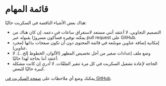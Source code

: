 # قائمة المهام

هناك بعض الأشياء الناقصة في السكربت حاليًا:

* التصميم التجاوبي، لا أعتقد أنني مستعد لاستغراق ساعات في دعمه. إن كان هناك من يمكنه توفيره فسأكون مسرورًا بقبوله عبر pull request على GitHub.
* إمكانية إضافة عناوين موسّعة في قائمة المحتوى دون أن تكون صفحات بذاتها (مجرد عناوين).
* وضع ملف إعدادات صغير من أجل تخصيص المظهر (الألوان، الخطوط إلخ...). لا أعتقد أننا بحاجة لهذا حاليًا.
* الحاجة لإعادة تشغيل السكربت في كل مرة تتغير الملفّات. لا أدري إن كانت مشكلة كبيرة حاليًا للبعض.

يمكنك وضع أي ملاحظات على [صفحة السكربت في GitHub](https://github.com/mhsabbagh/mujallad).
